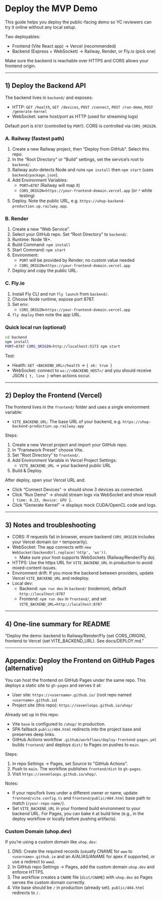 # Deploy the MVP Demo

This guide helps you deploy the public-facing demo so YC reviewers can try it online without any local setup.

Two deployables:

- Frontend (Vite React app) → Vercel (recommended)
- Backend (Express + WebSocket) → Railway, Render, or Fly.io (pick one)

Make sure the backend is reachable over HTTPS and CORS allows your frontend origin.

---

## 1) Deploy the Backend API

The backend lives in `backend/` and exposes:

- HTTP: `GET /health`, `GET /devices`, `POST /connect`, `POST /run-demo`, `POST /generate-kernel`
- WebSocket: same host/port as HTTP (used for streaming logs)

Default port is `8787` (controlled by `PORT`). CORS is controlled via `CORS_ORIGIN`.

### A. Railway (fastest path)

1. Create a new Railway project, then “Deploy from GitHub”. Select this repo.
2. In the “Root Directory” or “Build” settings, set the service’s root to `backend/`.
3. Railway auto-detects Node and runs `npm install` then `npm start` (uses `backend/package.json`).
4. Add Environment Variables:
   - `PORT=8787` (Railway will map it)
   - `CORS_ORIGIN=https://your-frontend-domain.vercel.app` (or `*` while testing)
5. Deploy. Note the public URL, e.g. `https://uhop-backend-production.up.railway.app`.

### B. Render

1. Create a new “Web Service”.
2. Select your GitHub repo. Set “Root Directory” to `backend/`.
3. Runtime: Node 18+.
4. Build Command: `npm install`
5. Start Command: `npm start`
6. Environment:
   - `PORT` will be provided by Render; no custom value needed
   - `CORS_ORIGIN=https://your-frontend-domain.vercel.app`
7. Deploy and copy the public URL.

### C. Fly.io

1. Install Fly CLI and run `fly launch` from `backend/`.
2. Choose Node runtime, expose port 8787.
3. Set env:
   - `CORS_ORIGIN=https://your-frontend-domain.vercel.app`
4. `fly deploy` then note the app URL.

### Quick local run (optional)

```bash
cd backend
npm install
PORT=8787 CORS_ORIGIN=http://localhost:5173 npm start
```

Test:

- Health: `GET <BACKEND_URL>/health` → `{ ok: true }`
- WebSocket: connect to `ws://<BACKEND_HOST>/` and you should receive JSON `{ t, line }` when actions occur.

---

## 2) Deploy the Frontend (Vercel)

The frontend lives in the `frontend/` folder and uses a single environment variable:

- `VITE_BACKEND_URL`: The base URL of your backend, e.g. `https://uhop-backend-production.up.railway.app`

Steps:

1. Create a new Vercel project and import your GitHub repo.
2. In “Framework Preset” choose Vite.
3. Set “Root Directory” to `frontend/`.
4. Add Environment Variable in Vercel Project Settings:
   - `VITE_BACKEND_URL` → your backend public URL
5. Build & Deploy.

After deploy, open your Vercel URL and:

- Click “Connect Devices” → should show 3 devices as connected.
- Click “Run Demo” → should stream logs via WebSocket and show result `{ time: 8.23, device: GPU }`.
- Click “Generate Kernel” → displays mock CUDA/OpenCL code and logs.

---

## 3) Notes and troubleshooting

- CORS: If requests fail in browser, ensure backend `CORS_ORIGIN` includes your Vercel domain (or `*` temporarily).
- WebSocket: The app connects with `new WebSocket(backendUrl.replace('http', 'ws'))`.
  - Make sure your host supports WebSockets (Railway/Render/Fly do).
- HTTPS: Use the https URL for `VITE_BACKEND_URL` in production to avoid mixed-content issues.
- Environment drift: If you move the backend between providers, update Vercel `VITE_BACKEND_URL` and redeploy.
- Local dev:
   - Backend: `npm run dev` in `backend/` (nodemon), default `http://localhost:8787`
   - Frontend: `npm run dev` in `frontend/`, and set `VITE_BACKEND_URL=http://localhost:8787`

---

## 4) One-line summary for README

“Deploy the demo: backend to Railway/Render/Fly (set CORS_ORIGIN), frontend to Vercel (set VITE_BACKEND_URL). See docs/DEPLOY.md.”

---

## Appendix: Deploy the Frontend on GitHub Pages (alternative)

You can host the frontend on GitHub Pages under the same repo. This deploys a static site to `gh-pages` and serves it at:

- User site: `https://<username>.github.io/` (root repo named `<username>.github.io`)
- Project site (this repo): `https://sevenloops.github.io/uhop/`

Already set up in this repo:

- Vite `base` is configured to `/uhop/` in production.
- SPA fallback `public/404.html` redirects into the project base and preserves deep links.
- GitHub Actions workflow `.github/workflows/deploy-frontend-pages.yml` builds `frontend/` and deploys `dist/` to Pages on pushes to `main`.

Steps:

1. In repo Settings → Pages, set Source to "GitHub Actions".
2. Push to `main`. The workflow publishes `frontend/dist` to `gh-pages`.
3. Visit `https://sevenloops.github.io/uhop/`.

Notes:

- If your repo/fork lives under a different owner or name, update `frontend/vite.config.ts` and `frontend/public/404.html` base path to match (`/your-repo-name/`).
- Set `VITE_BACKEND_URL` in your frontend build environment to your backend URL. For Pages, you can bake it at build time (e.g., in the deploy workflow or locally before pushing artifacts).

### Custom Domain (uhop.dev)

If you’re using a custom domain like `uhop.dev`:

1. DNS: Create the required records (usually CNAME for `www` to `<username>.github.io` and an A/ALIAS/ANAME for apex if supported, or use a redirect to `www`).
2. In GitHub repo Settings → Pages, add the custom domain `uhop.dev` and enforce HTTPS.
3. The workflow creates a `CNAME` file (`dist/CNAME`) with `uhop.dev` so Pages serves the custom domain correctly.
4. Vite base should be `/` in production (already set). `public/404.html` redirects to `/`.
